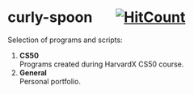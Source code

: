
# curly-spoon &nbsp;&nbsp;&nbsp;&nbsp;&nbsp;&nbsp;[![HitCount](http://hits.dwyl.com/gusleak/curly-spoon.svg)](http://hits.dwyl.com/gusleak/curly-spoon)
Selection of programs and scripts:

1. **CS50**\
Programs created during HarvardX CS50 course.
2. **General**\
Personal portfolio.
